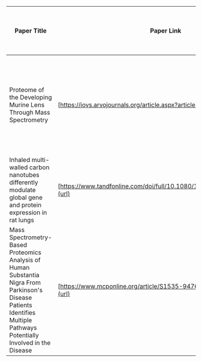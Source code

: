 | Paper Title  | Paper Link | PMID ID | PRIDE ID | Organism | Tissue | Groups | Experimental Variables | # of Samples per Group (n) | Total # of Samples (n) | Sample annotation File Available? (Y/N) | Link or description for Sample Annotation File | Data type (Phosphorylation vs Expression) | Label free or labeled? | If Labeled, which label? (TMT, iTRAQ) | Fractioned? (Y/N) | Which Software? (PEAKS, ProteomeDiscoverer, Scaffold, MaxQuant, OpenMS, Other) | Peptide level matrix available? | Link or description for Peptide Data Matrix File | Size of Peptide Matrix (Peptide x Samples) | Protein level matrix available? | Size of Protein Matrix (Peptide x Samples) | Link or description for Protein Data Matrix File | TMT info (Y/N) | SEARCH file w/MetO (Y/N) | Enzymes | RAW file (Y/N) |
| ------------- | ------------- | ------------- | -------------- | ------------------- | ------------------ | ---| --- | --- | --- | --- | --- | --------------------------------------- | ---------- | ---------------------------- | ------------------------------------------| ----------------------|---------------------- | ------------------------------------------------ | ---------------------------------------------------------------------------------------------------------------------------------- | -------------------------------------------------------------------------------------------------------------- | ----------------------------------------------- | ----------------------------------------- | ---------------------| ----------------------- | ------------ | ----------- |
| Proteome of the Developing Murine Lens Through Mass Spectrometry  |  [https://iovs.arvojournals.org/article.aspx?articleid=2670138](url)  | 29332127 | PXD006381 | Mus musculus (mouse) |  Lens of camera-type eye | Time points: E15, E18, P0, P3, P6, P9 | Time points: Embryonic day 15 (E15) and 18 (E18) and postnatal day 0 (P0), 3 (P3), 6 (P6), and 9 (P9) | 3 biological replicates consisting of: 23 embryos- E15, 10 embryos- E18, 8 pups - for postnatal stages | Total: 195 (3*(23+10+8+8+8+8)= 3*65) | Y | [https://arvo.silverchair-cdn.com/arvo/content_public/journal/iovs/936670/iovs-58-13-55_s17.xlsx?Expires=1694527471&Signature=mHlI~HEy-FgNjqxvb94lFXK~l~HNZu~3jqskFnU~EYhunLtPRQBIvMmRPoXClW6m-gQDd4hjZ2XtUuEwIsyDgOKhoRN0odhGEgeFMbA5mtIAVwYy3XZ~Xkv5NfoFbU7RWjuwOOk4JgGc3TWGBVtsAZWfIIFIYwqt65MkdOQNNxi-xffZN3-ft4710Zavg6D6YhcHe-po3WVQ1iWPMOJqHESL~cmFOPgB40qAD1PZq7WInSAKoH7n-vodUu-KfsJLHxWwrAg55fGqUc0yodOU1foOHgtZjWl15-AgZKdbAks2oONvcJbGYRV0UBal3L-IiTHEdGYTgAcx52ygO9mcLg__&Key-Pair-Id=APKAIE5G5CRDK6RD3PGA](https://arvo.silverchair-cdn.com/arvo/content_public/journal/iovs/936670/iovs-58-13-55_s17.xlsx?Expires=1694527471&Signature=mHlI~HEy-FgNjqxvb94lFXK~l~HNZu~3jqskFnU~EYhunLtPRQBIvMmRPoXClW6m-gQDd4hjZ2XtUuEwIsyDgOKhoRN0odhGEgeFMbA5mtIAVwYy3XZ~Xkv5NfoFbU7RWjuwOOk4JgGc3TWGBVtsAZWfIIFIYwqt65MkdOQNNxi-xffZN3-ft4710Zavg6D6YhcHe-po3WVQ1iWPMOJqHESL~cmFOPgB40qAD1PZq7WInSAKoH7n-vodUu-KfsJLHxWwrAg55fGqUc0yodOU1foOHgtZjWl15-AgZKdbAks2oONvcJbGYRV0UBal3L-IiTHEdGYTgAcx52ygO9mcLg__&Key-Pair-Id=APKAIE5G5CRDK6RD3PGA) | Protein Expression | Labeled | TMT | N | ProteomeDiscoverer | | | | Yes | | [https://arvo.silverchair-cdn.com/arvo/content_public/journal/iovs/936670/iovs-58-13-55_s01.xlsx?Expires=1694031584&Signature=SUvzQSU~dLy4kqmfCuSnLGjQ8Zt3tkeO7ycfMXP3ZDy69blYWJ6F0vQHiuXABG95NBlkmYCAq8QwV-INWSlL5HadM2N0m4Y1oXEDT8EX4rGLUazyDQRGSiOjIA~FTBFAcv70stq5Rzch7SFdDuPuoejE5XC5pKVEVET0ZsHi5dpGySWBoXnbVDa2WgQupcW4GcvuDV7Ts1JBGq0lw28Bbkqd7Hl0Y0E5MayIi0VKVTFjctGEexOHaZ9~fykVpk3tgo3oAJs6UzRJQQZKZTp4knFd8Oe2YTvNifY4C7xuqKhvMb~vxcP8QR3myiBDDpkXwgkevItqF5yXF-fIqZpSwg__&Key-Pair-Id=APKAIE5G5CRDK6RD3PGA](url) | | | Trypsin | |
| Inhaled multi-walled carbon nanotubes differently modulate global gene and protein expression in rat lungs | [https://www.tandfonline.com/doi/full/10.1080/17435390.2020.1851418](url) | 33332178 | PXD029842 | Rattus norvegicus (rat) | Lung tissue | Multi-walled carbon nanotubes inhaled: NM-401, NM-403 | Recovery Period (RP): 3/30/90/180 days, Dosage: High, Low | 6 rats for each group | Total: 48 (6 x nRP x nDosage = 6 x 4 x 2) | N | N/A | Protein Expression | Label Free | N/A | N | MaxQuant | Yes | | | Yes | 1175 x 48 | [https://www.tandfonline.com/doi/suppl/10.1080/17435390.2020.1851418?scroll=top&role=tab#:~:text=Share-,Download,-figshare -Supplementary file 8](url) | | | Trypsin | |
| Mass Spectrometry-Based Proteomics Analysis of Human Substantia Nigra From Parkinson's Disease Patients Identifies Multiple Pathways Potentially Involved in the Disease | [https://www.mcponline.org/article/S1535-9476(22)00260-2/fulltext](url) | | | Human | Substantia Nigra | Parkinson's vs healthy | Main and replication experiment; FDR calculation with and without permutations in groups | 15 for each group | 15*2 = 30 samples total | Y | [http://efaidnbmnnnibpcajpcglclefindmkaj/https://www.mcponline.org/cms/10.1016/j.mcpro.2022.100452/attachment/bd62a816-b040-43ea-b97e-410198cdacb7/mmc8.pdf](url) | Protein Expression | Label Free | N/A |  | ProteomeDiscoverer | Yes | [https://www.mcponline.org/cms/10.1016/j.mcpro.2022.100280/attachment/439cf0fb-1eac-48a2-b7ae-ab88bb45fc83/mmc6.xlsx](url) - Given in 2nd column of supplementary data S1 | 134787 x 66 | Yes | 9743 x 30 | [https://www.mcponline.org/cms/10.1016/j.mcpro.2022.100280/attachment/439cf0fb-1eac-48a2-b7ae-ab88bb45fc83/mmc6.xlsx](url) - Given in 1st column of supplementary data S1 | N/A | N/A | Trypsin | N/A|



